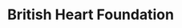 ---
title: "British Heart Foundation"
url: /brighton/british-heart-foundation-western-road/
shop: Gebrauchtwaren
---